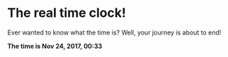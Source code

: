 # The real time clock!

Ever wanted to know what the time is? Well, your journey is about to end!

**The time is Nov 24, 2017, 00:33**